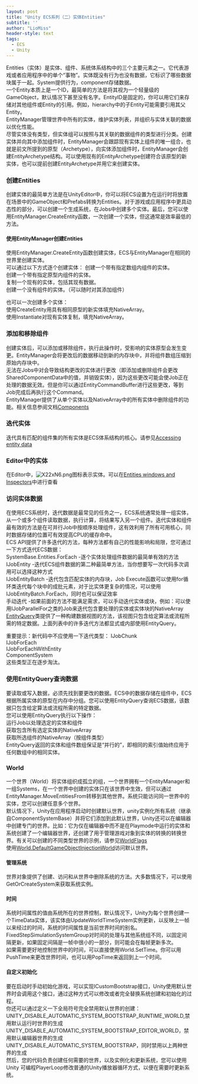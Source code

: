 ```yaml
---
layout: post
title: "Unity ECS系列（二）实体Entities"
subtitle: ''
author: "LioMiss"
header-style: text
tags:
  - ECS
  - Unity
---
```


Entities（实体）是实体、组件、系统体系结构中的三个主要元素之一。它代表游戏或者应用程序中的单个“事物”。实体既没有行为也没有数据，它标识了哪些数据块属于一起。System提供行为，component存储数据。  
一个Entity本质上是一个ID，最简单的方法是将其视为一个轻量级的GameObject，默认情况下甚至没有名字。EntityID是固定的，你可以用它们来存储对其他组件或Entity的引用。例如，hierarchy中的子Entity可能需要引用其父Entity。  
EntityManager管理世界中所有的实体，维护实体列表，并组织与实体关联的数据以优化性能。  
尽管实体没有类型，但实体组可以按照与其关联的数据组件的类型进行分类。创建实体并向其中添加组件时，EntityManager会跟踪现有实体上组件的唯一组合，也就是前文所提到的原型（Archetype），向实体添加组件时，EntityManager会创建EntityArchetype结构。可以使用现有的EntityArchetype创建符合该原型的新实体，也可以提前创建EntityArchetype并用它来创建实体。

### 创建Entities
创建实体的最简单方法是在UnityEditor中，你可以将ECS设置为在运行时将放置在场景中的GameObject和Prefabs转换为Entities。对于游戏或应用程序中更具动态性的部分，可以创建一个生成系统，在Jobs中创建多个实体。最后，您可以使用EntityManager.CreateEntity函数，一次创建一个实体，但这通常是效率最低的方法。

#### 使用EntityManager创建Entities
使用EntityManager.CreateEntity函数创建实体，ECS与EntityManager在相同的世界里创建实体。  
可以通过以下方式逐个创建实体：
创建一个带有指定数组内组件的实体。  
创建一个带有指定原型内组件的实体。  
复制一个现有的实体，包括其现有数据。  
创建一个没有组件的实体。（可以随时对其添加组件）

也可以一次创建多个实体：  
使用CreateEntity用具有相同原型的新实体填充NativeArray。  
使用Instantiate对现有实体复制，填充NativeArray。

### 添加和移除组件
创建实体后，可以添加或移除组件，执行此操作时，受影响的实体原型会发生变更。EntityManager会将更改后的数据移动到新的内存块中，并将组件数组压缩到原始内存块中。  
无法在Jobs中对会导致结构更改的实体进行更改（即添加或删除组件会更改SharedComponentData中的值，并销毁实体），因为这些更改可能会使Job正在处理的数据无效。但是你可以通过EntityCommandBuffer进行这些更改，等到Job完成后再执行这个Command。  
EntityManager提供了从单个实体以及NativeArray中的所有实体中删除组件的功能。相关信息参阅文档[Components](https://docs.unity3d.com/Packages/com.unity.entities@0.50/manual/ecs_components.html)

### 迭代实体
迭代具有匹配的组件集的所有实体是ECS体系结构的核心。请参见[Accessing entity data](https://docs.unity3d.com/Packages/com.unity.entities@0.50/manual/chunk_iteration.html)

### Editor中的实体
在Editor中，![X22xN6.png](https://s1.ax1x.com/2022/06/13/X22xN6.png)图标表示实体。可以在[Entities windows and Inspectors](https://docs.unity3d.com/Packages/com.unity.entities@0.50/manual/editor-workflows.html)中进行查看

### 访问实体数据
在使用ECS系统时，迭代数据是最常见的任务之一，ECS系统通常处理一组实体，从一个或多个组件读取数据，执行计算，将结果写入另一个组件。迭代实体和组件最有效的方法是在可并行Job中按顺序处理组件，这有效利用了所有可用核心，同时数据存储的位置可有效提高CPU的缓存命中。  
ECS API提供了许多迭代的方法，每种方法都有自己的性能影响和局限，您可通过一下方式迭代ECS数据：  
SystemBase.Entities.ForEach -逐个实体处理组件数据的最简单有效的方法  
IJobEntity -迭代ECS组件数据的第二种最简单方法，当你想要写一次代码多次调用可以选择这种方式  
IJobEntityBatch -迭代包含匹配实体的内存块，Job Execute函数可以使用for循环类迭代每个块中的成批元素，对于比实体更复杂的情况，可以使用IJobEntityBatch.ForEach，同时也可以保证效率  
手动迭代 -如果前面的方法不能满足需求，可以手动迭代实体或块，例如：可以使用IJobParallelFor之类的Job来迭代包含要处理的实体或实体块的NativeArray  
[EntityQuery](https://docs.unity3d.com/Packages/com.unity.entities@0.50/manual/ecs_entity_query.html)类提供了一种构建数据视图的方法，该视图只包含给定算法或流程所需的特定数据。上面列表中的许多迭代方法都显式或内部使用EntityQuery。

重要提示：新代码中不应使用一下迭代类型：
IJobChunk  
IJobForEach  
IJobForEachWithEntity  
ComponentSystem  
这些类型正在逐步淘汰。

### 使用EntityQuery查询数据
要读取或写入数据，必须先找到要更改的数据。ECS中的数据存储在组件中，ECS根据所属实体的原型在内存中分组。您可以使用EntityQuery查询ECS数据，该数据只包含给定算法或流程所需的特定数据。  
您可以使用EntityQuery执行以下操作：  
运行Job以处理选定的实体和组件  
获取包含所有选定实体的NativeArray  
获取所选组件的NativeArray（按组件类型）  
EntityQuery返回的实体和组件数组保证是“并行的”，即相同的索引值始终应用于任何数组中的相同实体。  

### World
一个世界（World）将实体组织成孤立的组，一个世界拥有一个EntityManager和一组Systems，在一个世界中创建的实体只在该世界中生效，但可以通过EntityManager.MoveEntitiesFrom转移到其他世界。系统只能访问同一世界中的实体，您可以创建任意多个世界。  
默认情况下，Unity在应用程序启动时创建默认世界，unity实例化所有系统（继承自ComponentSystemBase）并将它们添加到此默认世界，Unity还可以在编辑器中创建专门的世界。比如：它为仅在编辑器中而不是在Playmode中运行的实体和系统创建了一个编辑器世界，还创建了用于管理游戏对象到实体的转换的转换世界。有关可以创建的不同类型世界的示例，请参见[WorldFlags](https://docs.unity3d.com/Packages/com.unity.entities@0.50/api/Unity.Entities.WorldFlags.html)  
使用[World.DefaultGameObjectInjectionWorld](https://docs.unity3d.com/Packages/com.unity.entities@0.50/api/Unity.Entities.World.DefaultGameObjectInjectionWorld.html#Unity_Entities_World_DefaultGameObjectInjectionWorld)访问默认世界。

#### 管理系统
世界对象提供了创建、访问和从世界中删除系统的方法。大多数情况下，可以使用GetOrCreateSystem来获取系统实例。

#### 时间
系统时间属性的值由系统所在的世界控制，默认情况下，Unity为每个世界创建一个TimeData实体，该实体由UpdateWorldTimeSystem实例更新，以反映上一帧以来经过的时间，系统的时间属性是当前世界时间的别名。  
FixedStepSimulationSystemGroup对时间的处理与其他系统组不同，以固定间隔更新，如果固定间隔是一帧中很小的一部分，则可能会在每帧更新多次。  
如果需要更好地控制世界中的时间，可以直接使用World.SetTime。你可以用PushTime来更改世界时间，也可以用PopTime来返回到上一个时间。  

#### 自定义初始化
要在启动时手动初始化游戏，可以实现ICustomBootstrap接口，Unity使用默认世界时会调用这个接口，通过这种方式可以修改或者完全替换系统创建和初始化的过程。  
你还可以通过定义一下全局符号完全禁用默认世界的创建：  
UNITY_DISABLE_AUTOMATIC_SYSTEM_BOOTSTRAP_RUNTIME_WORLD,禁用默认运行时世界的生成  
UNITY_DISABLE_AUTOMATIC_SYSTEM_BOOTSTRAP_EDITOR_WORLD，禁用默认编辑器世界的生成  
UNITY_DISABLE_AUTOMATIC_SYSTEM_BOOTSTRAP，同时禁用以上两种世界的生成  
然后，您的代码负责创建任何需要的世界，以及实例化和更新系统，您可以使用Unity 可编程PlayerLoop修改普通的Unity播放器循环方式，以便在需要时更新系统。  